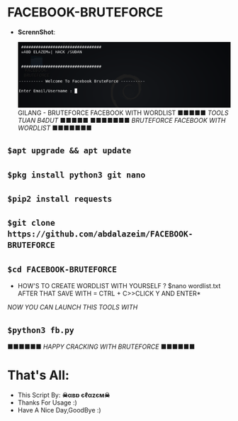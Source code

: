 # FACEBOOK-BRUTEFORCE
- **ScrennShot**:

     ![ScrennShot](https://github.com/abdalazeim/FACEBOOK-BRUTEFORCE/blob/master/fb.png)
GILANG - BRUTEFORCE FACEBOOK WITH WORDLIST 
■■■■■ *TOOLS TUAN B4DUT* ■■■■■
■■■■■■■ *BRUTEFORCE FACEBOOK WITH WORDLIST* ■■■■■■■

## ```$apt upgrade && apt update```
## ```$pkg install python3 git nano```
## ```$pip2 install requests```
## ```$git clone https://github.com/abdalazeim/FACEBOOK-BRUTEFORCE```
## ```$cd FACEBOOK-BRUTEFORCE```

* HOW'S TO CREATE WORDLIST WITH YOURSELF ?
$nano wordlist.txt
AFTER THAT SAVE WITH = CTRL + C>>CLICK Y AND ENTER*

*NOW YOU CAN LAUNCH THIS TOOLS WITH*

## ```$python3 fb.py```


■■■■■■ *HAPPY CRACKING WITH BRUTEFORCE* ■■■■■■

# That's All:
 - This Script By:  **☠αвɒ єℓαzєм☠**
 - Thanks For Usage :)
 - Have A Nice Day,GoodBye :)
